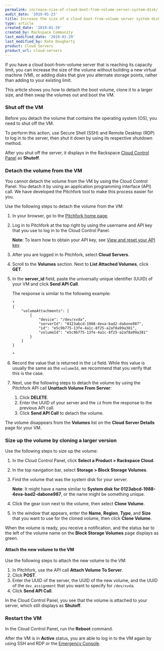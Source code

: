 ```yaml
---
permalink: increase-size-of-cloud-boot-from-volume-server-system-disk/
audit_date: '2019-01-23'
title: Increase the size of a cloud boot-from-volume server system disk
type: article
created_date: '2019-01-29'
created_by: Rackspace Community
last_modified_date: '2019-01-29'
last_modified_by: Kate Dougherty
product: Cloud Servers
product_url: cloud-servers
---
```


If you have a cloud boot-from-volume server that is reaching its capacity
limit, you can increase the size of the volume without building a new virtual
machine (VM), or adding disks that give you alternate storage points,
rather than adding to your existing limit.

This article shows you how to detach the boot volume, clone it to a larger
size, and then swap the volumes out and boot the VM.

### Shut off the VM

Before you detach the volume that contains the operating system (OS), you need
to shut off the VM.

To perform this action, use Secure Shell (SSH) and Remote Desktop (RDP) to log
in to the server, then shut it down by using its respective shutdown method.

After you shut off the server, it displays in the Rackspace [Cloud
Control Panel](https://login.rackspace.com) as **Shutoff**.

### Detach the volume from the VM

You cannot detach the volume from the VM by using the Cloud Control Panel.
You detach it by using an application programming interface (API) call. We
have developed the Pitchfork tool to make this process easier for you.

Use the following steps to detach the volume from the VM:

1. In your browser, go to the [Pitchfork home page](https://pitchfork.rax.io).
2. Log in to Pitchfork at the top right by using the username and API key that
   you use to log in to the Cloud Control Panel.

   **Note**: To learn how to obtain your API key, see [View and reset
   your API
   key](/how-to/view-and-reset-your-api-key/).

3. After you are logged in to Pitchfork, select **Cloud Servers**.
4. Scroll to the **Volumes** section. Next to **List Attached Volumes**,
   click **GET**.
5. In the **server_id** field, paste the universally unique identifier (UUID)
   of your VM and click **Send API Call**.

   The response is similar to the following example:

       *
       {
           "volumeAttachments": [
               {
                   "device": "/dev/xvda",
                   "serverId": "0123abcd-1988-4eva-bad2-dabone987",
                   "id": "e5c9b775-13fe-4a1c-8f25-a2af8a99a381",
                   "volumeId": "e5c9b775-13fe-4a1c-8f25-a2af8a99a381"
               }
           ]
       }

       *

6. Record the value that is returned in the `id` field. While this value is
   usually the same as the `volumeId`, we recommend that you verify that
   this is the case.

7. Next, use the following steps to detach the volume by using the
   Pitchfork API call **Unattach Volume From Server**:

   1. Click **DELETE**.
   2. Enter the UUID of your server and the `id` from the
      response to the previous API call.
   3. Click **Send API Call** to detach the volume.

The volume disappears from the **Volumes** list on the **Cloud Server
Details** page for your VM.

### Size up the volume by cloning a larger version

Use the following steps to size up the volume:

1. In the Cloud Control Panel, click **Select a Product > Rackspace Cloud**.

2. In the top navigation bar, select **Storage > Block Storage Volumes**.

3. Find the volume that was the system disk for your server.

   **Note**: It might have a name similar to **System disk for
   0123abcd-1988-4eva-bad2-dabone987**, or the name might be something unique.

4. Click the gear icon next to the volume, then select **Clone Volume**.

5. In the window that appears, enter the **Name**, **Region**, **Type**, and
   **Size** that you want to use for the cloned volume, then click
   **Clone Volume**.

When the volume is ready, you receive a notification, and the status bar to
the left of the volume name on the **Block Storage Volumes** page displays as
green.

#### Attach the new volume to the VM

Use the following steps to attach the new volume to the VM:

1. In Pitchfork, use the API call **Attach Volume To Server**.
2. Click **POST**.
3. Enter the UUID of the server, the UUID of the new volume, and the UUID of the `dev_assignment` that you want to specify  for `/dev/xvda`.
4. Click **Send API Call**.

In the Cloud Control Panel, you see that the volume is attached to your
server, which still displays as **Shutoff**.

### Restart the VM

In the Cloud Control Panel, run the **Reboot** command.

After the VM is in **Active** status, you are able to
log in to the VM again by using SSH and RDP or the [Emergency
Console](/how-to/start-a-console-session/).
